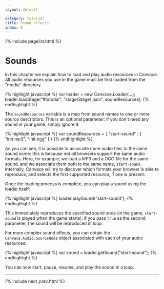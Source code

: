 ```yaml
---
layout: default

category: tutorial
title: Sound effects
index: 9
---
```


{% include pagelist.html %}

# Sounds
In this chapter we explain how to load and play audio resources in Canvace.
All audio resources you use in the game must be first loaded from the "media" directory.

{% highlight javascript %}
    var loader = new Canvace.Loader(...);
    loader.loadStage("#tutorial", "stage/Stage1.json", soundResources);
{% endhighlight %}

The `soundResources` variable is a map from sound names to one or more source descriptors. This is an optional parameter: if you don't need any sound in your game, simply ignore it.

{% highlight javascript %}
    var soundResources = {
        "start-sound" : [ "init.mp3", "init.ogg" ]
    }
{% endhighlight %}

As you can see, it is possible to associate more audio files to the same sound name: this is because not all browsers support the same audio formats. Here, for example, we load a MP3 and a OGG file for the same sound, and we associate them both to the same name, `start-sound`. Internally, Canvace will try to discover which formats your browser is able to reproduce, and selects the first supported resource, if one is present.

Once the loading process is complete, you can play a sound using the loader itself:

{% highlight javascript %}
    loader.playSound("start-sound");
{% endhighlight %}

This immediately reproduces the specified sound once (in the game, `start-sound` is played when the game starts): if you pass `true` as the second parameter, the sound will be reproduced in loop.

For more complex sound effects, you can obtain the `Canvace.Audio.SourceNode` object associated with each of your audio resources:

{% highlight javascript %}
    var sound = loader.getSound("start-sound");
{% endhighlight %}
    
You can now start, pause, resume, and play the sound in a loop.

----------------------------

{% include next_prev.html %}